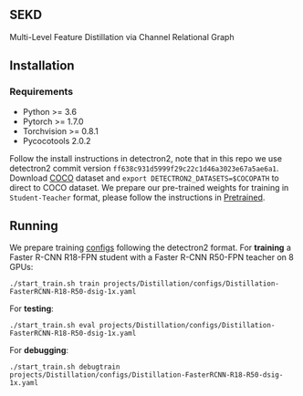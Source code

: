 ## SEKD

Multi-Level Feature Distillation via Channel Relational Graph



## Installation



### Requirements



- Python >= 3.6
- Pytorch >= 1.7.0
- Torchvision >= 0.8.1
- Pycocotools 2.0.2

Follow the install instructions in detectron2, note that in this repo we use detectron2 commit version `ff638c931d5999f29c22c1d46a3023e67a5ae6a1`. Download [COCO](https://cocodataset.org/) dataset and `export DETECTRON2_DATASETS=$COCOPATH` to direct to COCO dataset. We prepare our pre-trained weights for training in `Student-Teacher` format, please follow the instructions in [Pretrained](https://github.com/dvlab-research/Dsig/blob/main/projects/Distillation/pretrained/README.md).

## Running



We prepare training [configs](https://github.com/dvlab-research/Dsig/blob/main/projects/Distillation/configs) following the detectron2 format. For **training** a Faster R-CNN R18-FPN student with a Faster R-CNN R50-FPN teacher on 8 GPUs:

```
./start_train.sh train projects/Distillation/configs/Distillation-FasterRCNN-R18-R50-dsig-1x.yaml
```



For **testing**:

```
./start_train.sh eval projects/Distillation/configs/Distillation-FasterRCNN-R18-R50-dsig-1x.yaml
```



For **debugging**:

```
./start_train.sh debugtrain projects/Distillation/configs/Distillation-FasterRCNN-R18-R50-dsig-1x.yaml
```